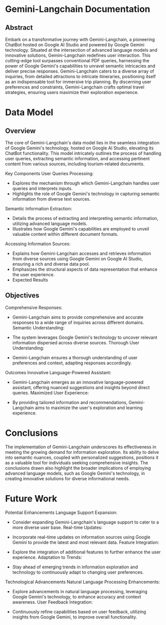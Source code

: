# Gemini-Langchain Documentation
## Abstract
Embark on a transformative journey with Gemini-Langchain, a pioneering ChatBot hosted on Google AI Studio and powered by Google Gemini technology. Situated at the intersection of advanced language models and innovative solutions, Gemini-Langchain redefines user interaction. This cutting-edge tool surpasses conventional PDF queries, harnessing the power of Google Gemini's capabilities to unravel semantic intricacies and deliver precise responses. Gemini-Langchain caters to a diverse array of inquiries, from detailed attractions to intricate itineraries, positioning itself as an indispensable tool for immersive trip planning. By discerning user preferences and constraints, Gemini-Langchain crafts optimal travel strategies, ensuring users maximize their exploration experience.

# Data Model
## Overview
The core of Gemini-Langchain's data model lies in the seamless integration of Google Gemini's technology, hosted on Google AI Studio, elevating its ChatBot functionality. This model intricately outlines the process of handling user queries, extracting semantic information, and accessing pertinent content from various sources, including tourism-related documents.

Key Components
User Queries Processing:

- Explores the mechanism through which Gemini-Langchain handles user queries and interprets inputs.
- Highlights the role of Google Gemini's technology in capturing semantic information from diverse text sources.

Semantic Information Extraction:

- Details the process of extracting and interpreting semantic information, utilizing advanced language models.
- Illustrates how Google Gemini's capabilities are employed to unveil valuable content within different document formats.

Accessing Information Sources:

- Explains how Gemini-Langchain accesses and retrieves information from diverse sources using Google Gemini on Google AI Studio, ensuring a rich and diverse data pool.
- Emphasizes the structural aspects of data representation that enhance the user experience.
- Expected Results

## Objectives
Comprehensive Responses:

- Gemini-Langchain aims to provide comprehensive and accurate responses to a wide range of inquiries across different domains.
Semantic Understanding:

- The system leverages Google Gemini's technology to uncover relevant information dispersed across diverse sources.
Thorough User Understanding:

- Gemini-Langchain ensures a thorough understanding of user preferences and context, adapting responses accordingly.

Outcomes
Innovative Language-Powered Assistant:

- Gemini-Langchain emerges as an innovative language-powered assistant, offering nuanced suggestions and insights beyond direct queries.
Maximized User Experience:

- By providing tailored information and recommendations, Gemini-Langchain aims to maximize the user's exploration and learning experience.

# Conclusions
The implementation of Gemini-Langchain underscores its effectiveness in meeting the growing demand for information exploration. Its ability to delve into semantic nuances, coupled with personalized suggestions, positions it as a valuable tool for individuals seeking comprehensive insights. The conclusions drawn also highlight the broader implications of employing advanced language models, such as Google Gemini's technology, in creating innovative solutions for diverse informational needs.

# Future Work
Potential Enhancements
Language Support Expansion:

- Consider expanding Gemini-Langchain's language support to cater to a more diverse user base.
Real-time Updates:

- Incorporate real-time updates on information sources using Google Gemini to provide the latest and most relevant data.
Feature Integration:

- Explore the integration of additional features to further enhance the user experience.
Adaptation to Trends:

- Stay ahead of emerging trends in information exploration and technology to continuously adapt to changing user preferences.

Technological Advancements
Natural Language Processing Enhancements:

- Explore advancements in natural language processing, leveraging Google Gemini's technology, to enhance accuracy and context awareness.
User Feedback Integration:

- Continuously refine capabilities based on user feedback, utilizing insights from Google Gemini, to improve overall functionality.
